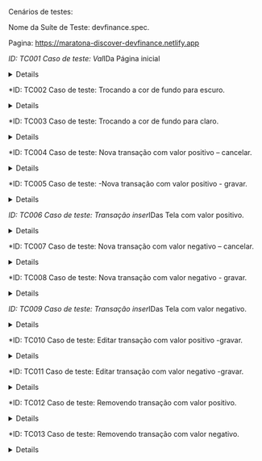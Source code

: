 Cenários de testes:

Nome da Suíte de Teste: devfinance.spec.

Pagina: https://maratona-discover-devfinance.netlify.app             

*ID: TC001
Caso de teste: Val*IDa Página inicial
<details>
Passos: acessar https://maratona-discover-devfinance.netlify.app.
Resultado esperado: Que a página carregue todos elementos da mesma.
</details>

*ID: TC002
Caso de teste: Trocando a cor de fundo para escuro.
<details>
Passos: clicar no swtich da página principal.
Resultado esperado: Que mude metade do fundo da página, para tom escuro.
</details>

*ID: TC003
Caso de teste: Trocando a cor de fundo para claro.
<details>         
Passos: clicar no swtich da página principal.
Resultado esperado: Que mude metade do fundo da página, para tom claro.
</details>

*ID: TC004
Caso de teste: Nova transação com valor positivo – cancelar.
<details>
Passos: Na página principal, clica no botão “+ Nova Transação”. Ao abri a modal, preencher os dados como: descrição, valor (com número positivo) e data. Então clicar no botão “Cancelar”.
Resultado esperado: Que os dados não sejam salvos e que volte para a página principal sem dados no gr*ID.
         </details>

*ID: TC005
Caso de teste: -Nova transação com valor positivo - gravar.
<details>
Passos: Na página principal, clica no botão “+ Nova Transação”. Ao abri a modal, preencher os dados como: descrição, valor (com número positivo) e data. Então clicar no botão “Salvar”.
Resultado esperado: Que os dados sejam salvos e que volte para a página principal e os valores Entradas, Total sofram alterações.
         </details>

*ID: TC006
Caso de teste: Transação inser*IDas Tela com valor positivo.
<details>
Passos: realizar a inserção de uma transação com valor positivo.
Resultado esperado: Após uma inserção de Transação, os dados estejam na gr*ID.
         </details>

*ID: TC007
Caso de teste: Nova transação com valor negativo – cancelar.
<details>
Passos: Na página principal, clica no botão “+ Nova Transação”. Ao abri a modal, preencher os dados como: descrição, valor (com número negativo) e data. Então clicar no botão “Cancelar”.
Resultado esperado: Que os dados não sejam salvos e que volte para a página principal sem dados no gr*ID.
         </details>

*ID: TC008
Caso de teste: Nova transação com valor negativo - gravar.
<details>
Passos: Na página principal, clica no botão “+ Nova Transação”. Ao abri a modal, preencher os dados como: descrição, valor (com número negativo) e data. Então clicar no botão “Salvar”.
Resultado esperado: Que os dados sejam salvos e que volte para a página principal e os valores Saídas e Total sofram alterações.
         </details>

*ID: TC009
Caso de teste: Transação inser*IDas Tela com valor negativo.
<details>
Passos: realizar a inserção de uma transação com valor positivo.
Resultado esperado: Após uma inserção de Transação, os dados estejam na gr*ID.
         </details>

*ID: TC010
Caso de teste: Editar transação com valor positivo -gravar.
<details>
Passos: clicar no editar, referente a transação de valor positivo e ao abri a modal, preencher com novos dados como: descrição, valor (com número positivo). Então clicar no botão “Salvar”.
Resultado esperado: Que os dados sejam editados, salvos e que volte para a página principal e os valores Entradas, Total sofram alterações.
         </details>
         
*ID: TC011
Caso de teste: Editar transação com valor negativo -gravar.
<details>
Passos: clicar no editar, referente a transação negativo e ao abri a modal, preencher com novos dados como: descrição, valor (com número negativo). Então clicar no botão “Salvar”.
Resultado esperado: Que os dados sejam editados, salvos e que volte para a página principal e os valores, Saídas e Total sofram alterações.
         </details>

*ID: TC012
Caso de teste: Removendo transação com valor positivo.
<details>
Passos: clicar no botão de exclusão referente a transação de valor positivo
Resultado esperado: Que a linha da transação de valor positivo, seja remov*IDo da tela e os valores Entradas, Saídas e Total sofram alterações.
         </details>

*ID: TC013
Caso de teste: Removendo transação com valor negativo.
<details>
Passos: clicar no botão de exclusão referente a transação de valor negativo
Resultado esperado: Que a linha da transação de valor positivo, seja remov*IDo da tela e os valores Entradas, Saídas e Total sofram alterações.
         </details>
